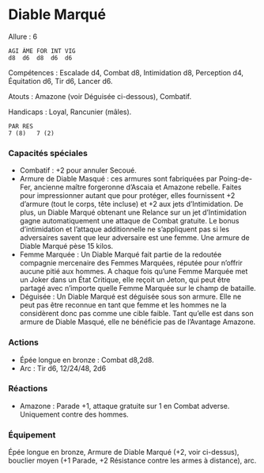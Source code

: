 # Diable Marqué

Allure : 6

	AGI	ÂME	FOR	INT	VIG
	d8	d6	d8	d6	d6

Compétences : Escalade d4, Combat d8, Intimidation d8, Perception d4, Équitation d6, Tir d6, Lancer d6.

Atouts : Amazone (voir Déguisée ci-dessous), Combatif.

Handicaps : Loyal, Rancunier (mâles).

	PAR	RES
	7 (8)	7 (2)

### Capacités spéciales
- Combatif : +2 pour annuler Secoué.
- Armure de Diable Masqué : ces armures sont fabriquées par Poing-de-Fer, ancienne maître forgeronne d’Ascaia et Amazone rebelle. Faites pour impressionner autant que pour protéger, elles fournissent +2 d’armure (tout le corps, tête incluse) et +2 aux jets d’Intimidation. De plus, un Diable Marqué obtenant une Relance sur un jet d’Intimidation gagne automatiquement une attaque de Combat gratuite. Le bonus d’intimidation et l’attaque additionnelle ne s’appliquent pas si les adversaires savent que leur adversaire est une femme. Une armure de Diable Marqué pèse 15 kilos.
- Femme Marquée : Un Diable Marqué fait partie de la redoutée compagnie mercenaire des Femmes Marquées, réputée pour n’offrir aucune pitié aux hommes. A chaque fois qu’une Femme Marquée met un Joker dans un État Critique, elle reçoit un Jeton, qui peut être partagé avec n’importe quelle Femme Marquée sur le champ de bataille.
- Déguisée : Un Diable Marqué est déguisée sous son armure. Elle ne peut pas être reconnue en tant que femme et les hommes ne la considèrent donc pas comme une cible faible. Tant qu’elle est dans son armure de Diable Masqué, elle ne bénéficie pas de l’Avantage Amazone.

### Actions
- Épée longue en bronze : Combat d8,2d8.
- Arc : Tir d6, 12/24/48, 2d6

### Réactions
- Amazone : Parade +1, attaque gratuite sur 1 en Combat adverse. Uniquement contre des hommes.

### Équipement
Épée longue en bronze, Armure de Diable Marqué (+2, voir ci-dessus), bouclier moyen (+1 Parade, +2 Résistance contre les armes à distance), arc.
